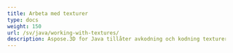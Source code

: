```yaml
---
title: Arbeta med texturer
type: docs
weight: 150
url: /sv/java/working-with-textures/
description: Aspose.3D for Java tillåter avkodning och kodning texturer med hjälp av externa koder.
---
```

